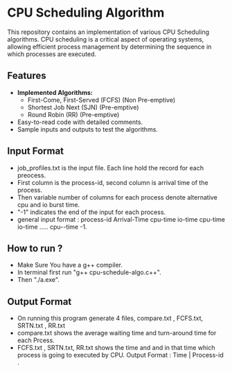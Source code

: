 # CPU Scheduling Algorithm

This repository contains an implementation of various CPU Scheduling algorithms. CPU scheduling is a critical aspect of operating systems, allowing efficient process management by determining the sequence in which processes are executed.

## Features

- **Implemented Algorithms:**
  - First-Come, First-Served (FCFS) (Non Pre-emptive)
  - Shortest Job Next (SJN) (Pre-emptive)
  - Round Robin (RR) (Pre-emptive)
- Easy-to-read code with detailed comments.
- Sample inputs and outputs to test the algorithms.

## Input Format
 - job_profiles.txt is the input file. Each line hold the record for each preocess.
 - First column is the process-id, second column is arrival time of the process.
 - Then variable number of columns for each process denote alternative cpu and io burst time.
 - "-1" indicates the end of the input for each process.
 - general input format : process-id   Arrival-Time   cpu-time   io-time  cpu-time   io-time  .....  cpu--time  -1.

## How to run ?
  - Make Sure You have a g++ compiler.
  - In terminal first run "g++ cpu-schedule-algo.c++".
  - Then "./a.exe".

## Output Format 
  - On running this program generate 4 files, compare.txt , FCFS.txt, SRTN.txt , RR.txt
  - compare.txt shows the average waiting time and turn-around time for each Prcess.
  - FCFS.txt , SRTN.txt, RR.txt shows the time and and in that time which process is going to executed by CPU. Output Format : Time | Process-id .
